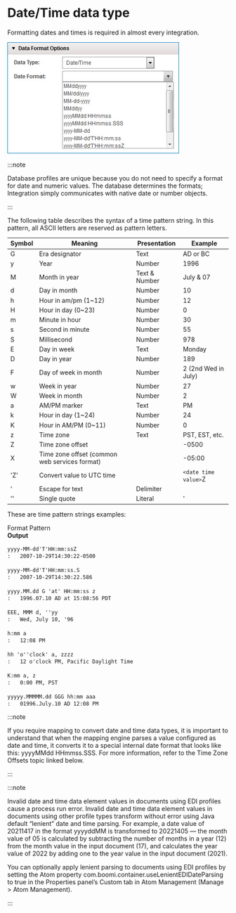 # Date/Time data type

<head>
  <meta name="guidename" content="Integration"/>
  <meta name="context" content="GUID-05826c0b-8b49-4d8f-94a5-9ce7c15d64d0"/>
</head>


Formatting dates and times is required in almost every integration.

![Date and time formats available for selection](../Images/build-ps-data-type-date-time.jpg)

:::note

Database profiles are unique because you do not need to specify a format for date and numeric values. The database determines the formats; Integration simply communicates with native date or number objects.

:::


The following table describes the syntax of a time pattern string. In this pattern, all ASCII letters are reserved as pattern letters.

| Symbol | Meaning                        | Presentation                | Example                         |
|--------|--------------------------------|-----------------------------|---------------------------------|
| G      | Era designator                | Text                        | AD or BC                        |
| y      | Year                          | Number                      | 1996                           |
| M      | Month in year                 | Text & Number               | July & 07                       |
| d      | Day in month                  | Number                      | 10                             |
| h      | Hour in am/pm (1~12)          | Number                      | 12                             |
| H      | Hour in day (0~23)            | Number                      | 0                              |
| m      | Minute in hour                | Number                      | 30                             |
| s      | Second in minute              | Number                      | 55                             |
| S      | Millisecond                   | Number                      | 978                            |
| E      | Day in week                   | Text                        | Monday                         |
| D      | Day in year                   | Number                      | 189                            |
| F      | Day of week in month          | Number                      | 2 (2nd Wed in July)            |
| w      | Week in year                  | Number                      | 27                             |
| W      | Week in month                 | Number                      | 2                              |
| a      | AM/PM marker                  | Text                        | PM                             |
| k      | Hour in day (1~24)            | Number                      | 24                             |
| K      | Hour in AM/PM (0~11)          | Number                      | 0                              |
| z      | Time zone                     | Text                        | PST, EST, etc.                 |
| Z      | Time zone offset              |                             | -0500                          |
| X     | Time zone offset (common web services format) |          | -05:00                         |
| 'Z'    | Convert value to UTC time     |                             | `<date time value>`Z             |
| '      | Escape for text               | Delimiter                   |                                 |
| ''     | Single quote                  | Literal                     | '                              |


These are time pattern strings examples:

Format Pattern   
**Output**

```
yyyy-MM-dd'T'HH:mm:ssZ
:   2007-10-29T14:30:22-0500

yyyy-MM-dd'T'HH:mm:ss.S
:   2007-10-29T14:30:22.586

yyyy.MM.dd G 'at' HH:mm:ss z
:   1996.07.10 AD at 15:08:56 PDT

EEE, MMM d, ''yy
:   Wed, July 10, '96

h:mm a
:   12:08 PM

hh 'o''clock' a, zzzz
:   12 o'clock PM, Pacific Daylight Time

K:mm a, z
:   0:00 PM, PST

yyyyy.MMMMM.dd GGG hh:mm aaa
:   01996.July.10 AD 12:08 PM
```

:::note

If you require mapping to convert date and time data types, it is important to understand that when the mapping engine parses a value configured as date and time, it converts it to a special internal date format that looks like this: yyyyMMdd HHmmss.SSS. For more information, refer to the Time Zone Offsets topic linked below.

:::

:::note

Invalid date and time data element values in documents using EDI profiles cause a process run error. Invalid date and time data element values in documents using other profile types transform without error using Java default “lenient” date and time parsing. For example, a date value of 20211417 in the format yyyyddMM is transformed to 20221405 — the month value of 05 is calculated by subtracting the number of months in a year (12) from the month value in the input document (17), and calculates the year value of 2022 by adding one to the year value in the input document (2021).

You can optionally apply lenient parsing to documents using EDI profiles by setting the Atom property com.boomi.container.useLenientEDIDateParsing to true in the Properties panel’s Custom tab in Atom Management (Manage > Atom Management).

:::